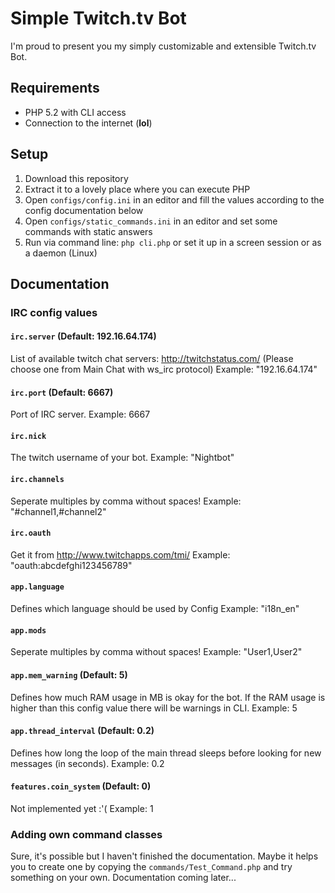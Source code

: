 # Simple Twitch.tv Bot

I'm proud to present you my simply customizable and extensible Twitch.tv Bot.


## Requirements

- PHP 5.2 with CLI access
- Connection to the internet (**lol**)


## Setup

1. Download this repository
2. Extract it to a lovely place where you can execute PHP
3. Open ``configs/config.ini`` in an editor and fill the values according to the config documentation below
4. Open ``configs/static_commands.ini`` in an editor and set some commands with static answers
5. Run via command line: ``php cli.php`` or set it up in a screen session or as a daemon (Linux)


## Documentation

### IRC config values

#### `irc.server` (Default: 192.16.64.174)

List of available twitch chat servers: http://twitchstatus.com/ (Please choose one from Main Chat with ws_irc protocol)
Example: "192.16.64.174"


#### `irc.port` (Default: 6667)

Port of IRC server.
Example: 6667


#### `irc.nick`

The twitch username of your bot.
Example: "Nightbot"


#### `irc.channels`

Seperate multiples by comma without spaces! 
Example: "#channel1,#channel2"


#### `irc.oauth`

Get it from http://www.twitchapps.com/tmi/ 
Example: "oauth:abcdefghi123456789"


#### `app.language`

Defines which language should be used by Config 
Example: "i18n_en"


#### `app.mods`

Seperate multiples by comma without spaces! 
Example: "User1,User2"


#### `app.mem_warning` (Default: 5)

Defines how much RAM usage in MB is okay for the bot. If the RAM usage is higher than this config value there will be warnings in CLI.
Example: 5


#### `app.thread_interval` (Default: 0.2)

Defines how long the loop of the main thread sleeps before looking for new messages (in seconds).
Example: 0.2


#### `features.coin_system` (Default: 0)

Not implemented yet :'(
Example: 1


### Adding own command classes

Sure, it's possible but I haven't finished the documentation.
Maybe it helps you to create one by copying the ``commands/Test_Command.php`` and try something on your own.
Documentation coming later...